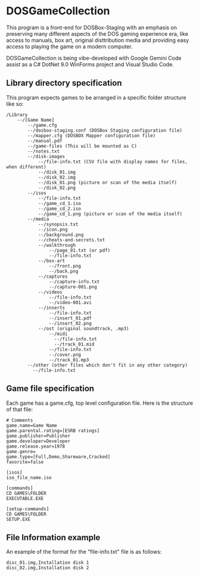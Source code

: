 # DOSGameCollection

This program is a front-end for DOSBox-Staging with an emphasis on preserving many different aspects of the DOS gaming experience era, like access to manuals, box art, original disttribution media and providing easy access to playing the game on a modern computer.

DOSGameCollection is being vibe-developed with Google Gemini Code assist as a C# DotNet 9.0 WinForms project and Visual Studio Code.

## Library directory specification

This program expects games to be arranged in a specific folder structure like so:

```
/Library
    --/[Game Name]
        --/game.cfg
        --/dosbox-staging.conf (DOSBox Staging configuration file)
        --/mapper.cfg (DOSBOX Mapper configuration file)
        --/manual.pdf
        --/game-files (This will be mounted as C)
        --/notes.txt
        --/disk-images
            --/file-info.txt (CSV file with display names for files, when different)
            --/disk_01.img
            --/disk_02.img
            --/disk_01.png (picture or scan of the media itself)
            --/disk_02.png
        --/isos
            --/file-info.txt
            --/game_cd_1.iso
            --/game_cd_2.iso
            --/game_cd_1.png (picture or scan of the media itself)
        --/media
            --/synopsis.txt
            --/icon.png
            --/background.png
            --/cheats-and-secrets.txt
            --/walkthrough
                --/page_01.txt (or pdf)
                --/file-info.txt
            --/box-art
                --/front.png
                --/back.png
            --/captures
                --/capture-info.txt
                --/capture-001.png
            --/videos
                --/file-info.txt
                --/video-001.avi
            --/inserts
                --/file-info.txt
                --/insert_01.pdf
                --/insert_02.png
            --/ost (original soundtrack, .mp3)
                --/midi
                  --/file-info.txt
                  --/track_01.mid
                --/file-info.txt
                --/cover.png
                --/track_01.mp3
        --/other (other files which don't fit in any other category)
          --/file-info.txt 
```

## Game file specification

Each game has a game.cfg, top level configuration file. Here is the structure of that file:

```
# Comments
game.name=Game Name
game.parental.rating=[ESRB ratings]
game.publisher=Publisher
game.developer=Developer
game.release.year=1978
game.genre=
game.type=[Full,Demo,Shareware,Cracked]
favorite=false

[isos]
iso_file_name.iso

[commands]
CD GAMES\FOLDER
EXECUTABLE.EXE

[setup-commands]
CD GAMES\FOLDER
SETUP.EXE
```

## File Information example

An example of the format for the "file-info.txt" file is as follows:

```
disc_01.img,Installation disk 1
disc_02.img,Installation disk 2
```
